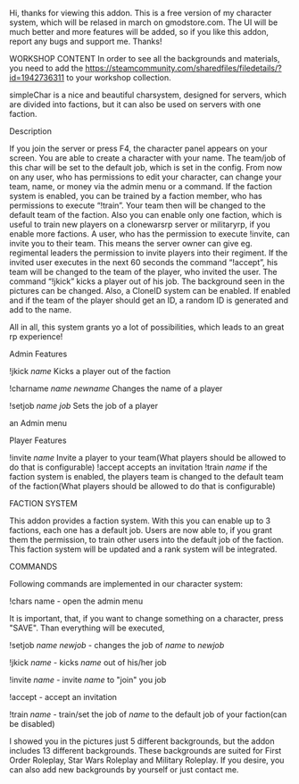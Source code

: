 Hi,
thanks for viewing this addon. This is a free version of my character system, which will be relased in march on gmodstore.com. The UI will be much better and more features will be added, so if you like this addon, report any bugs and support me. Thanks!

WORKSHOP CONTENT
In order to see all the backgrounds and materials, you need to add the https://steamcommunity.com/sharedfiles/filedetails/?id=1942736311 to your workshop collection.

simpleChar is a nice and beautiful charsystem, designed for servers, which are divided into factions, but it can also be used on servers with one faction.

Description

If you join the server or press F4, the character panel appears on your screen. You are able to create a character with your name. The team/job of this char will be set to the default job, which is set in the config. From now on any user, who has permissions to edit your character, can change your team, name, or money via the admin menu or a command. If the faction system is enabled, you can be trained by a faction member, who has permissions to execute “!train”. Your team then will be changed to the default team of the faction. Also you can enable only one faction, which is useful to train new players on a clonewarsrp server or militaryrp, if you enable more factions. A user, who has the permission to execute !invite, can invite you to their team. This means the server owner can give eg. regimental leaders the permission to invite players into their regiment. If the invited user executes in the next 60 seconds the command “!accept”, his team will be changed to the team of the player, who invited the user. The command “!jkick” kicks a player out of his job.&nbsp;The background seen in the pictures can be changed. Also, a CloneID system can be enabled. If enabled and if the team of the player should get an ID, a random ID is generated and add to the name.

All in all, this system grants yo a lot of possibilities, which leads to an great rp experience!

Admin Features

!jkick *name* Kicks a player out of the faction

!charname *name* *newname* Changes the name of a player

!setjob *name* *job* Sets the job of a player

an Admin menu




Player Features

!invite *name* Invite a player to your team(What players should be allowed to do that is configurable)
!accept accepts an invitation
!train *name* if the faction system is enabled, the players team is changed to the default team of the faction(What players should be allowed to do that is configurable)

FACTION SYSTEM

This addon provides a faction system. With this you can enable up to 3 factions, each one has a default job. Users are now able to, if you grant them the permission, to train other users into the default job of the faction. This faction system will be updated and a rank system will be integrated.

COMMANDS

Following commands are implemented in our character system:

!chars name - open the admin menu

It is important, that, if you want to change something on a character, press "SAVE". Than everything will be executed,

!setjob *name* *newjob* - changes the job of *name* to *newjob*

!jkick *name* - kicks *name* out of his/her job

!invite *name* - invite *name* to "join" you job

!accept - accept an invitation

!train *name* - train/set the job of *name* to the default job of your faction(can be disabled)

I showed you in the pictures just 5 different backgrounds, but the addon includes 13 different backgrounds. These backgrounds are suited for First Order Roleplay, Star Wars Roleplay and Military Roleplay. If you desire, you can also add new backgrounds by yourself or just contact me.

